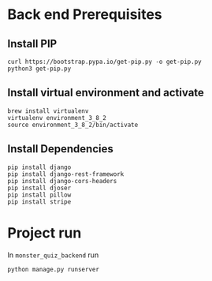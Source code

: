 # Back end Prerequisites

## Install PIP
```
curl https://bootstrap.pypa.io/get-pip.py -o get-pip.py
python3 get-pip.py
```

## Install virtual environment and activate
```
brew install virtualenv
virtualenv environment_3_8_2
source environment_3_8_2/bin/activate
```

## Install Dependencies
```
pip install django
pip install django-rest-framework
pip install django-cors-headers
pip install djoser
pip install pillow    
pip install stripe
```

# Project run
In `monster_quiz_backend` run
```
python manage.py runserver
```
